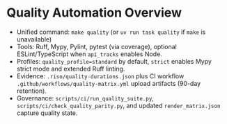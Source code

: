 # Quality Automation Overview

- Unified command: `make quality` (or `uv run task quality` if `make` is unavailable)
- Tools: Ruff, Mypy, Pylint, pytest (via coverage), optional ESLint/TypeScript when `api_tracks` enables Node.
- Profiles: `quality_profile=standard` by default, `strict` enables Mypy strict mode and extended Ruff linting.
- Evidence: `.riso/quality-durations.json` plus CI workflow `.github/workflows/quality-matrix.yml` upload artifacts (90-day retention).
- Governance: `scripts/ci/run_quality_suite.py`, `scripts/ci/check_quality_parity.py`, and updated `render_matrix.json` capture quality state.
